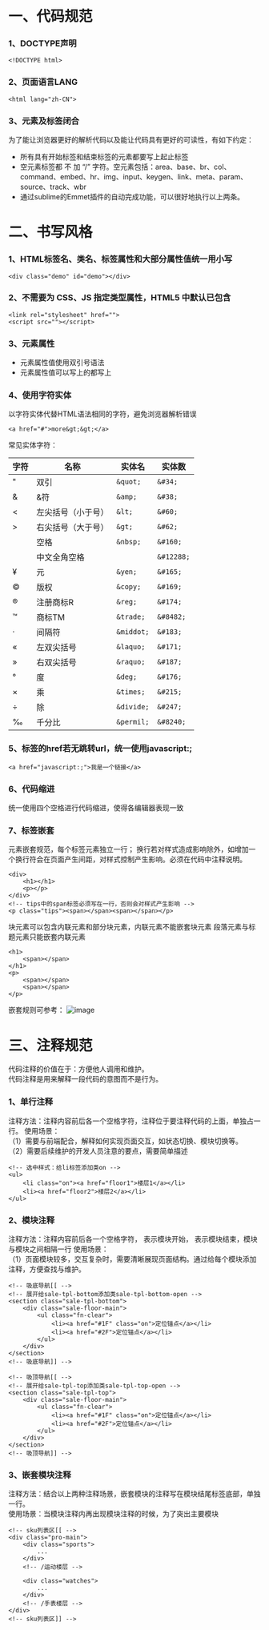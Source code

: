 # 一、代码规范
### 1、DOCTYPE声明
```
<!DOCTYPE html>
```
### 2、页面语言LANG
```
<html lang="zh-CN">
```
### 3、元素及标签闭合
为了能让浏览器更好的解析代码以及能让代码具有更好的可读性，有如下约定：
- 所有具有开始标签和结束标签的元素都要写上起止标签
- 空元素标签都 不 加 “/” 字符。空元素包括：area、base、br、col、command、embed、hr、img、input、keygen、link、meta、param、source、track、wbr
- 通过sublime的Emmet插件的自动完成功能，可以很好地执行以上两条。

# 二、书写风格
### 1、HTML标签名、类名、标签属性和大部分属性值统一用小写
```
<div class="demo" id="demo"></div>
```
### 2、不需要为 CSS、JS 指定类型属性，HTML5 中默认已包含
```
<link rel="stylesheet" href="">
<script src=""></script>
```
### 3、元素属性
- 元素属性值使用双引号语法
- 元素属性值可以写上的都写上
### 4、使用字符实体
以字符实体代替HTML语法相同的字符，避免浏览器解析错误
```
<a href="#">more&gt;&gt;</a>
```
常见实体字符：

字符 | 名称 | 实体名 | 实体数
---|---|---|---
" | 双引 | ```&quot;``` | ```&#34;```
& | &符 | ```&amp;``` | ```&#38;```
< | 左尖括号（小于号） | ```&lt;``` | ```&#60;```
> | 右尖括号（大于号） | ```&gt;``` | ```&#62;```
&nbsp; | 空格 | ```&nbsp;``` | ```&#160;``` 
&nbsp; | 中文全角空格  |  | ```&#12288;``` | 
¥ | 元 | ```&yen;``` | ```&#165;```
© | 版权 | ```&copy;``` | ```&#169;```
® | 注册商标R | ```&reg;``` | ```&#174;```
™ | 商标TM | ```&trade;``` | ```&#8482;```
· | 间隔符 | ```&middot;``` | ```&#183;```
« | 左双尖括号 | ```&laquo;``` | ```&#171;```
» | 右双尖括号 | ```&raquo;``` | ```&#187;```
° | 度 | ```&deg;``` | ```&#176;```
× | 乘 | ```&times;``` | ```&#215;```
÷ | 除 | ```&divide;``` | ```&#247;```
‰ | 千分比 | ```&permil;``` | ```&#8240;```

### 5、<a>标签的href若无跳转url，统一使用javascript:;
```
<a href="javascript:;">我是一个链接</a>
```
### 6、代码缩进
统一使用四个空格进行代码缩进，使得各编辑器表现一致
### 7、标签嵌套
元素嵌套规范，每个标签元素独立一行； 
换行若对样式造成影响除外，如增加一个换行符会在页面产生间距，对样式控制产生影响。必须在代码中注释说明。
```
<div>
    <h1></h1>
    <p></p>
</div>
<!-- tips中的span标签必须写在一行，否则会对样式产生影响 -->
<p class="tips"><span></span><span></span></p>
```
块元素可以包含内联元素和部分块元素，内联元素不能嵌套块元素 
段落元素与标题元素只能嵌套内联元素
```
<h1>
    <span></span>
</h1>
<p>
    <span></span>
    <span></span>
</p>
```
嵌套规则可参考： 
![image](https://raw.githubusercontent.com/wangcapsk/html--standard/master/pic/qt.jpg)
# 三、注释规范
代码注释的价值在于：方便他人调用和维护。  
代码注释是用来解释一段代码的意图而不是行为。
### 1、单行注释
注释方法：注释内容前后各一个空格字符，注释位于要注释代码的上面，单独占一行。 使用场景：  
（1）需要与前端配合，解释如何实现页面交互，如状态切换、模块切换等。  
（2）需要后续维护的开发人员注意的要点，需要简单描述
```
<!-- 选中样式：给li标签添加类on -->
<ul>
    <li class="on"><a href="floor1">楼层1</a></li>
    <li><a href="floor2">楼层2</a></li>
</ul>
```
### 2、模块注释
注释方法：注释内容前后各一个空格字符，<!-- Comment Text[[ --> 表示模块开始，<!-- Comment Text]] --> 表示模块结束，模块与模块之间相隔一行 使用场景：  
（1）页面模块较多，交互复杂时，需要清晰展现页面结构。通过给每个模块添加注释，方便查找与维护。
```
<!-- 吸底导航[[ -->
<!-- 展开给sale-tpl-bottom添加类sale-tpl-bottom-open -->
<section class="sale-tpl-bottom">
    <div class="sale-floor-main">
        <ul class="fn-clear">
            <li><a href="#1F" class="on">定位锚点</a></li>
            <li><a href="#2F">定位锚点</a></li>
        </ul>
    </div>
</section>
<!-- 吸底导航]] -->

<!-- 吸顶导航[[ -->
<!-- 展开给sale-tpl-top添加类sale-tpl-top-open -->
<section class="sale-tpl-top">
    <div class="sale-floor-main">
        <ul class="fn-clear">
            <li><a href="#1F" class="on">定位锚点</a></li>
            <li><a href="#2F">定位锚点</a></li>
        </ul>
    </div>
</section>
<!-- 吸顶导航]] -->
```
### 3、嵌套模块注释
注释方法：结合以上两种注释场景，嵌套模块的注释写在模块结尾标签底部，单独一行。   
使用场景：当模块注释内再出现模块注释的时候，为了突出主要模块
```
<!-- sku列表区[[ -->
<div class="pro-main">
    <div class="sports">
        ...
    </div>
    <!-- /运动楼层 -->

    <div class="watches">
        ...
    </div>
    <!-- /手表楼层 -->
</div>
<!-- sku列表区]] -->
```